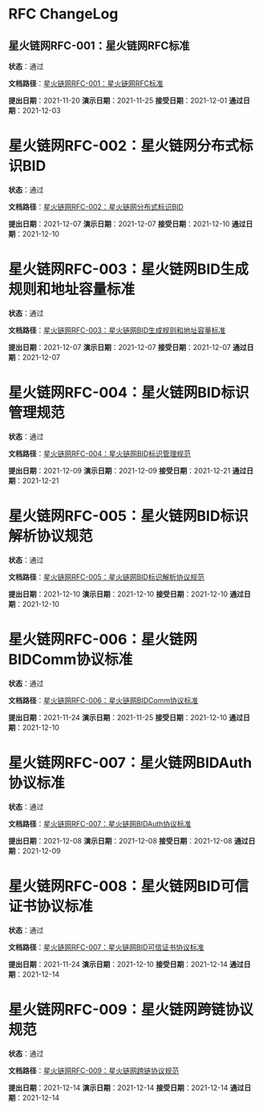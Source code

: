 # RFC ChangeLog

## 星火链网RFC-001：星火链网RFC标准

**状态**：通过

**文档路径**：[星火链网RFC-001：星火链网RFC标准](./4-ADOPTED/星火链网RFC-001：星火链网RFC标准.md)

**提出日期**：2021-11-20
**演示日期**：2021-11-25
**接受日期**：2021-12-01
**通过日期**：2021-12-03



# 星火链网RFC-002：星火链网分布式标识BID

**状态**：通过

**文档路径**：[星火链网RFC-002：星火链网分布式标识BID](./4-ADOPTED/星火链网RFC-002：星火链网分布式标识BID.md)

**提出日期**：2021-12-07
**演示日期**：2021-12-07
**接受日期**：2021-12-10
**通过日期**：2021-12-10



# 星火链网RFC-003：星火链网BID生成规则和地址容量标准

**状态**：通过

**文档路径**：[星火链网RFC-003：星火链网BID生成规则和地址容量标准](./4-ADOPTED/星火链网RFC-003：星火链网BID生成规则和地址容量标准.md)

**提出日期**：2021-12-07
**演示日期**：2021-12-07
**接受日期**：2021-12-07
**通过日期**：2021-12-07



# 星火链网RFC-004：星火链网BID标识管理规范

**状态**：通过

**文档路径**：[星火链网RFC-004：星火链网BID标识管理规范](./4-ADOPTED/星火链网RFC-004：星火链网BID标识管理规范.md)

**提出日期**：2021-12-09
**演示日期**：2021-12-09
**接受日期**：2021-12-21
**通过日期**：2021-12-21



# 星火链网RFC-005：星火链网BID标识解析协议规范

**状态**：通过

**文档路径**：[星火链网RFC-005：星火链网BID标识解析协议规范](./4-ADOPTED/星火链网RFC-005：星火链网BID标识解析协议规范.md)

**提出日期**：2021-12-10
**演示日期**：2021-12-10
**接受日期**：2021-12-10
**通过日期**：2021-12-10


# 星火链网RFC-006：星火链网BIDComm协议标准

**状态**：通过

**文档路径**：[星火链网RFC-006：星火链网BIDComm协议标准](./4-ADOPTED/星火链网RFC-006：星火链网BIDComm协议标准.md)

**提出日期**：2021-11-24
**演示日期**：2021-11-25
**接受日期**：2021-12-10
**通过日期**：2021-12-10



# 星火链网RFC-007：星火链网BIDAuth协议标准

**状态**：通过

**文档路径**：[星火链网RFC-007：星火链网BIDAuth协议标准](./4-ADOPTED/星火链网RFC-007：星火链网BIDAuth协议标准.md)

**提出日期**：2021-12-08
**演示日期**：2021-12-08
**接受日期**：2021-12-08
**通过日期**：2021-12-09



# 星火链网RFC-008：星火链网BID可信证书协议标准

**状态**：通过

**文档路径**：[星火链网RFC-007：星火链网BID可信证书协议标准](./4-ADOPTED/星火链网RFC-008：星火链网BID可信证书协议标准.md)

**提出日期**：2021-11-24
**演示日期**：2021-12-10
**接受日期**：2021-12-14
**通过日期**：2021-12-14



# 星火链网RFC-009：星火链网跨链协议规范

**状态**：通过

**文档路径**：[星火链网RFC-009：星火链网跨链协议规范](./4-ADOPTED/星火链网RFC-009：星火链网跨链协议规范.md)

**提出日期**：2021-12-14
**演示日期**：2021-12-14
**接受日期**：2021-12-14
**通过日期**：2021-12-14

